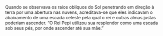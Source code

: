 ﻿Quando se observava os raios oblíquos do Sol penetrando em direção à terra por uma abertura nas nuvens, acreditava-se que eles indicavam o abaixamento de uma escada celeste pela qual o rei e outras almas justas poderiam ascender. “O Rei Pepi utilizou sua resplendor como uma escada sob seus pés, por onde ascender até sua mãe.”